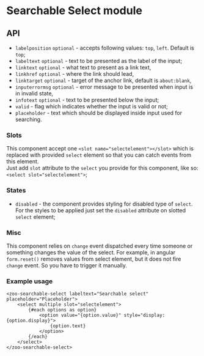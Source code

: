 # Searchable Select module

## API
- `labelposition` `optional` - accepts following values: `top`, `left`. Default is `top`;
- `labeltext` `optional` - text to be presented as the label of the input;
- `linktext` `optional` - what text to present as a link text,
- `linkhref` `optional` - where the link should lead,
- `linktarget` `optional` - target of the anchor link, default is `about:blank`,
- `inputerrormsg` `optional` - error message to be presented when input is in invalid state,
- `infotext` `optional` - text to be presented below the input;
- `valid` - flag which indicates whether the input is valid or not;
- `placeholder` - text which should be displayed inside input used for searching.

### Slots
This component accept one `<slot name="selectelement"></slot>` which is replaced with provided `select` element so that you can catch events from this element.       
Just add `slot` attribute to the `select` you provide for this component, like so: `<select slot="selectelement">`;

### States
- `disabled` - the component provides styling for disabled type of `select`. For the styles to be applied just set the `disabled` attribute on slotted `select` element;

### Misc
This component relies on `change` event dispatched every time someone or something changes the value of the select. For example, in angular `form.reset()` removes values from select element, but it does not fire `change` event. So you have to trigger it manually. 

### Example usage 
```
<zoo-searchable-select labeltext="Searchable select" placeholder="Placeholder">
	<select multiple slot="selectelement">
		{#each options as option}
			<option value="{option.value}" style="display: {option.display}">
				{option.text}
			</option>
		{/each}
	</select>
</zoo-searchable-select>
```